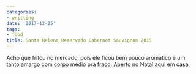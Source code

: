 ```yaml
---
categories:
- writting
date: '2017-12-25'
tags:
- food
title: Santa Helena Reservado Cabernet Sauvignon 2015
---
```


Acho que fritou no mercado, pois ele ficou bem pouco aromático e um tanto amargo com corpo médio pra fraco. Aberto no Natal aqui em casa.

